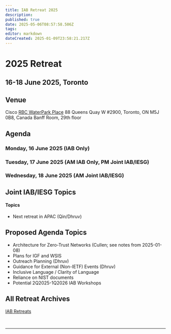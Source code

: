 ```yaml
---
title: IAB Retreat 2025
description: 
published: true
date: 2025-05-06T08:57:58.506Z
tags: 
editor: markdown
dateCreated: 2025-01-09T23:58:21.217Z
---
```


# 2025 Retreat

## 16-18 June 2025, Toronto



## Venue

Cisco
[RBC WaterPark Place](https://www.google.com/maps/place/RBC+WaterPark+Place/@43.6412316,-79.3806854,711m/data=!3m3!1e3!4b1!5s0x882b3757de085e91:0xc359f58994eb5f5!4m6!3m5!1s0x89d4cb2b39ecdfff:0x339b036765fc71b3!8m2!3d43.6412277!4d-79.3781051!16s%2Fg%2F11b6hs_351?entry=ttu&g_ep=EgoyMDI1MDIxMC4wIKXMDSoJLDEwMjExMjM0SAFQAw%3D%3D)
88 Queens Quay W #2900, 
Toronto, ON M5J 0B8, Canada
Banff Room, 29th floor

## Agenda

### Monday, 16 June 2025 (IAB Only)


### Tuesday, 17 June 2025 (AM IAB Only, PM Joint IAB/IESG)

### Wednesday, 18 June 2025 (AM Joint IAB/IESG)




## Joint IAB/IESG Topics


#### Topics

- Next retreat in APAC (Qin/Dhruv)


## Proposed Agenda Topics

- Architecture for Zero-Trust Networks (Cullen; see notes from 2025-01-08)
- Plans for IGF and WSIS 
- Outreach Planning (Dhruv)
- Guidance for External (Non-IETF) Events (Dhruv)
- Inclusive Language / Clarity of Language
- Reliance on NIST documents
- Potential 2Q2025-1Q2026 IAB Workshops
 
## All Retreat Archives
[IAB Retreats](/group/iab/IAB_Retreats)

&nbsp;
&nbsp;
&nbsp;

---
